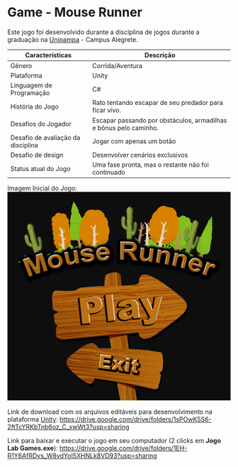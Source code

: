# Game - Mouse Runner 

Este jogo foi desenvolvido durante a disciplina de jogos durante a graduação na <a href='http://novoportal.unipampa.edu.br/novoportal/'>Unipampa</a> - Campus Alegrete.

Características                     | Descrição
---------------                     | -----------
Gênero                              | Corrida/Aventura 
Plataforma                          | Unity
Linguagem de Programação            | C#
História do Jogo                    | Rato tentando escapar de seu predador para ficar vivo.
Desafios do Jogador                 | Escapar passando por obstáculos, armadilhas e bônus pelo caminho.
Desafio de avaliação da disciplina  | Jogar com apenas um botão
Desafio de design                   | Desenvolver cenários exclusivos
Status atual do Jogo                | Uma fase pronta, mas o restante não foi continuado

Imagem Inicial do Jogo:
<img src="/tela_inicio.png" alt="Jogo Mouse Runner"/>


Link de download com os arquivos editáveis para desenvolvimento na plataforma <a href='https://unity.com'>Unity</a>: 
https://drive.google.com/drive/folders/1sPOwK5S6-2ftTcYRKbTnb6oz_C_xwWt3?usp=sharing

Link para baixar e executar o jogo em seu computador (2 clicks em **Jogo Lab Games.exe**):
https://drive.google.com/drive/folders/1EH-R1Y6AfRDvs_W8vdYoI5XHNLk8VD93?usp=sharing

